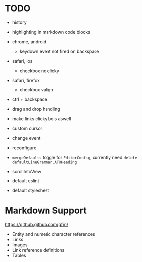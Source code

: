 # TODO
- history
- highlighting in markdown code blocks

- chrome, android
	- keydown event not fired on backspace

- safari, ios
	- checkbox no clicky

- safari, firefox
	- checkbox valign

- ctrl + backspace

- drag and drop handling
- make links clicky bois aswell

- custom cursor
- change event
- reconfigure

- `mergeDefaults` toggle for `EditorConfig`, currently need `delete defaultLineGrammar.ATXHeading`
- scrollIntoView

- default eslint
- default stylesheet

# Markdown Support
https://github.github.com/gfm/

- Entity and numeric character references
- Links
- Images
- Link reference definitions
- Tables
